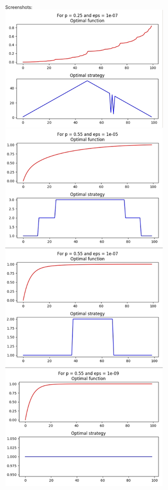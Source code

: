 Screenshots:
![alt tag](https://raw.githubusercontent.com/fedotov2a/TSU/master/ML/Coin/1.jpg)
![alt tag](https://raw.githubusercontent.com/fedotov2a/TSU/master/ML/Coin/2.jpg)
![alt tag](https://raw.githubusercontent.com/fedotov2a/TSU/master/ML/Coin/3.jpg)
![alt tag](https://raw.githubusercontent.com/fedotov2a/TSU/master/ML/Coin/4.jpg)
